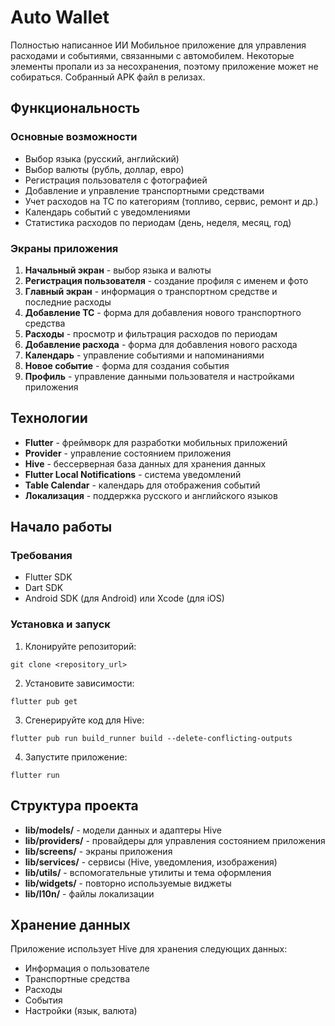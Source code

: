 # Auto Wallet

Полностью написанное ИИ Мобильное приложение для управления расходами и событиями, связанными с автомобилем.
Некоторые элементы пропали из за несохранения, поэтому приложение может не собираться. Собранный APK файл в релизах.

## Функциональность

### Основные возможности
- Выбор языка (русский, английский)
- Выбор валюты (рубль, доллар, евро)
- Регистрация пользователя с фотографией
- Добавление и управление транспортными средствами
- Учет расходов на ТС по категориям (топливо, сервис, ремонт и др.)
- Календарь событий с уведомлениями
- Статистика расходов по периодам (день, неделя, месяц, год)

### Экраны приложения
1. **Начальный экран** - выбор языка и валюты
2. **Регистрация пользователя** - создание профиля с именем и фото
3. **Главный экран** - информация о транспортном средстве и последние расходы
4. **Добавление ТС** - форма для добавления нового транспортного средства
5. **Расходы** - просмотр и фильтрация расходов по периодам
6. **Добавление расхода** - форма для добавления нового расхода
7. **Календарь** - управление событиями и напоминаниями
8. **Новое событие** - форма для создания события
9. **Профиль** - управление данными пользователя и настройками приложения

## Технологии

- **Flutter** - фреймворк для разработки мобильных приложений
- **Provider** - управление состоянием приложения
- **Hive** - бессерверная база данных для хранения данных
- **Flutter Local Notifications** - система уведомлений
- **Table Calendar** - календарь для отображения событий
- **Локализация** - поддержка русского и английского языков

## Начало работы

### Требования
- Flutter SDK
- Dart SDK
- Android SDK (для Android) или Xcode (для iOS)

### Установка и запуск
1. Клонируйте репозиторий:
```
git clone <repository_url>
```

2. Установите зависимости:
```
flutter pub get
```

3. Сгенерируйте код для Hive:
```
flutter pub run build_runner build --delete-conflicting-outputs
```

4. Запустите приложение:
```
flutter run
```

## Структура проекта

- **lib/models/** - модели данных и адаптеры Hive
- **lib/providers/** - провайдеры для управления состоянием приложения
- **lib/screens/** - экраны приложения
- **lib/services/** - сервисы (Hive, уведомления, изображения)
- **lib/utils/** - вспомогательные утилиты и тема оформления
- **lib/widgets/** - повторно используемые виджеты
- **lib/l10n/** - файлы локализации

## Хранение данных

Приложение использует Hive для хранения следующих данных:
- Информация о пользователе
- Транспортные средства
- Расходы
- События
- Настройки (язык, валюта)
